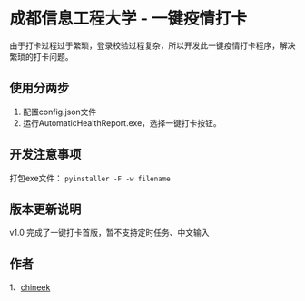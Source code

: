 # 成都信息工程大学 - 一键疫情打卡
由于打卡过程过于繁琐，登录校验过程复杂，所以开发此一键疫情打卡程序，解决繁琐的打卡问题。

## 使用分两步
1. 配置config.json文件
2. 运行AutomaticHealthReport.exe，选择一键打卡按钮。

## 开发注意事项
打包exe文件：
`pyinstaller -F -w filename`

## 版本更新说明
v1.0 完成了一键打卡首版，暂不支持定时任务、中文输入

## 作者
1、[chineek](https://github.com/chineek)
